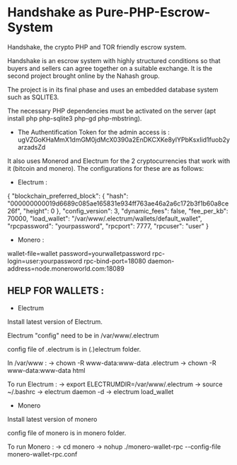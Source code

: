 # Handshake as Pure-PHP-Escrow-System

Handshake, the crypto PHP and TOR friendly escrow system.

Handshake is an escrow system with highly structured conditions so that buyers and sellers can agree together on a suitable exchange. It is the second project brought online by the Nahash group.

The project is in its final phase and uses an embedded database system such as SQLITE3.

The necessary PHP dependencies must be activated on the server (apt install php php-sqlite3 php-gd php-mbstring).

- The Authentification Token for the admin access is : ugVZGoKHaMmX1dmGM0jdMcX0390a2EnDKCXKe8ylYPbKsxIid1fuob2yarzadsZd

It also uses Monerod and Electrum for the 2 cryptocurrencies that work with it (bitcoin and monero). The configurations for these are as follows:

- Electrum : 

{
    "blockchain_preferred_block": {
        "hash": "000000000019d6689c085ae165831e934ff763ae46a2a6c172b3f1b60a8ce26f",
        "height": 0
    },
    "config_version": 3,
    "dynamic_fees": false,
    "fee_per_kb": 70000,
    "load_wallet": "/var/www/.electrum/wallets/default_wallet",
    "rpcpassword": "yourpassword",
    "rpcport": 7777,
    "rpcuser": "user"
}

- Monero :

wallet-file=wallet
password=yourwalletpassword
rpc-login=user:yourpassword
rpc-bind-port=18080
daemon-address=node.moneroworld.com:18089

## HELP FOR WALLETS : 

- Electrum

Install latest version of Electrum.

Electrum "config" need to be in /var/www/.electrum 

config file of .electrum is in (.)electrum folder.

In /var/www :
-> chown -R www-data:www-data .electrum
-> chown -R www-data:www-data html

To run Electrum :
-> export ELECTRUMDIR=/var/www/.electrum
-> source ~/.bashrc
-> electrum daemon -d
-> electrum load_wallet

- Monero

Install latest version of monero

config file of monero is in monero folder.

To run Monero :
-> cd monero
-> nohup ./monero-wallet-rpc --config-file monero-wallet-rpc.conf

